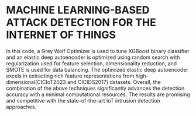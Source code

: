 # MACHINE LEARNING-BASED ATTACK DETECTION FOR THE INTERNET OF THINGS
In this code, a Grey Wolf Optimizer is used to tune XGBoost binary classifier and an elastic deep autoencoder is optimized using random search with regularization used for feature selection, dimensionality reduction, and SMOTE is used for data balancing.  The optimized elastic deep autoencoder excels in extracting rich feature representations from high-dimensional(CICIoT2023 and CICIDS2017) datasets. Overall, the combination of the above techniques significantly advances the detection accuracy with a minimal computational resources.  The results are promising and competitive with the state-of-the-art IoT intrusion detection approaches.
